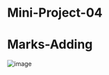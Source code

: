 # Mini-Project-04
# Marks-Adding

![image](https://github.com/sailohitaksh-cryptic/Mini-Project-04-Marks-Adding/assets/74712527/d6576843-8b3c-4b08-ab26-71311362a578)
